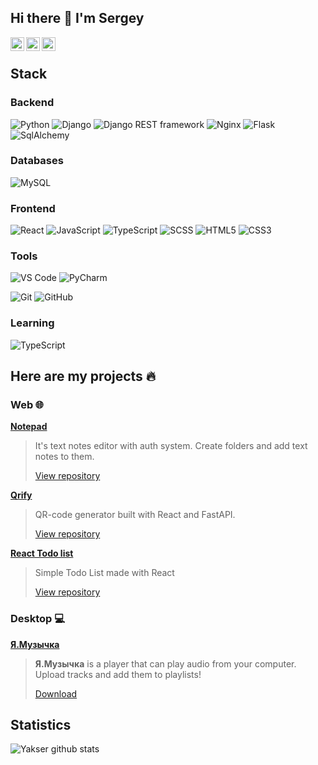 ## Hi there 👋 I'm Sergey
<a href="mailto:sergeyyaksanov@yandex.ru">
  <img align="left" alt="Email" width="22px" src="https://cdn.icon-icons.com/icons2/294/PNG/128/Mail_31108.png" />
</a>

<a href="https://t.me/y4ks3r">
  <img align="left" alt="Telegram" width="22px" src="https://camo.githubusercontent.com/5c1975da7d9ab735ceb71c57b6c7e48ff3e08ca4/68747470733a2f2f6564656e742e6769746875622e696f2f537570657254696e7949636f6e732f696d616765732f7376672f74656c656772616d2e737667">
</a>

<a href="https://vk.com/yakser">
  <img align="left" alt="VK" width="22px" src="https://upload.wikimedia.org/wikipedia/commons/thumb/2/21/VK.com-logo.svg/2048px-VK.com-logo.svg.png" />
</a>

<br>

## Stack

### Backend

![Python](https://img.shields.io/badge/-Python-F2C73F?style=flat-square&logo=Python)
![Django](https://img.shields.io/badge/-Django-092D1F?style=flat-square&logo=Django)
![Django REST framework](https://img.shields.io/badge/-Django%20REST%20framework-A30000?style=flat-square&logo=drf)
![Nginx](https://img.shields.io/badge/-Nginx-009400?style=flat-square&logo=nginx)
![Flask](https://img.shields.io/badge/-Flask-black?style=flat-square&logo=Flask)
![SqlAlchemy](https://img.shields.io/badge/-SqlAlchemy-FCA121?style=flat-square&logo=SqlAlchemy)

### Databases

![MySQL](https://img.shields.io/badge/-MySQL-white?style=flat-square&logo=MySQL)

### Frontend

![React](https://img.shields.io/badge/-React-202020?style=flat-square&logo=react)
![JavaScript](https://img.shields.io/badge/-JavaScript/ES6+-%23F7DF1C?style=flat-square&logo=javascript&logoColor=white&color=%23FFCE5A)
![TypeScript](https://img.shields.io/badge/-TypeScript-007ACC?style=flat-square&logo=typescript&logoColor=white)
![SCSS](https://img.shields.io/badge/-SCSS-94476E?style=flat-square&logo=SASS)
![HTML5](https://img.shields.io/badge/-HTML5-%23E44D27?style=flat-square&logo=html5&logoColor=ffffff)
![CSS3](https://img.shields.io/badge/-CSS3-%231572B6?style=flat-square&logo=css3)

### Tools

![VS Code](https://img.shields.io/badge/VSCode-white?style=flat-square&logo=visualstudiocode&logoColor=0173C1)
![PyCharm](https://img.shields.io/badge/PyCharm-white?style=flat-square&logo=pycharm&logoColor=black)

![Git](https://img.shields.io/badge/-Git-black?style=flat-square&logo=git)
![GitHub](https://img.shields.io/badge/-GitHub-181717?style=flat-square&logo=github)

### Learning

![TypeScript](https://img.shields.io/badge/-TypeScript-007ACC?style=flat-square&logo=typescript&logoColor=white)

## Here are my projects 🔥

### Web 🌐

[**Notepad**](https://yakser-notepad.herokuapp.com)
>It's text notes editor with auth system. Create folders and add text notes to them.
> 
>[View repository](https://github.com/Yakser/Yakser-Notepad)

[**Qrify**](https://react-qrcode-generator.herokuapp.com)
>QR-code generator built with React and FastAPI.
>
> [View repository](https://github.com/Yakser/QRCodeGenerator)
> 
[**React Todo list**](https://yakser-todo.herokuapp.com/)
>Simple Todo List made with React
>
> [View repository](https://github.com/Yakser/react-todo)

### Desktop 💻

[**Я.Музычка**](https://github.com/Yakser/Ya.Musichka)
>**Я.Музычка** is a player that can play audio from your computer. Upload tracks and add them to playlists!
>
> [Download](https://yadi.sk/d/eJMPP2OCAINtDA)
## Statistics

![Yakser github stats](https://github-readme-stats.vercel.app/api?username=Yakser&show_icons=true&theme=dracula&include_all_commits=true&count_private=true)

[comment]: <> (## About)

[comment]: <> (- 🔭 I’m currently working on web-projects using Flask, FastAPI and React.)

[comment]: <> (- 🌱 I’m currently learning ReactJS + Typescript)

[comment]: <> (- 👯 I’m looking to collaborate on everything 🙃)

[comment]: <> (- 📫 How to reach me:)

[comment]: <> (- - 📧 sergeyyaksanov@yandex.ru)

[comment]: <> (- - discord Yakser#3658)

[comment]: <> (- - [vk]&#40;https://vk.com/yakser&#41;)

[comment]: <> (- - [instagram]&#40;https://www.instagram.com/y4kser/&#41;)

[comment]: <> (- ⚡ Fun fact: I'm 17 y.o. &#40;it's not funny, I know&#41;)

[comment]: <> (![Yakser Languages]&#40;https://github-readme-stats.vercel.app/api/top-langs/?username=Yakser&layout=compact&count_private=true&theme=gruvbox&#41;)
